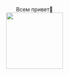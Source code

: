 <center>Всем привет👋</center>
<div id="header" align="center">
  <img src="https://media.giphy.com/media/11c7UUfN4eoHF6/giphy.gif" width="150"/>
</div>
<h1>
                       

<!--
**KartmaNRND/KartmaNRND** is a ✨ _special_ ✨ repository because its `README.md` (this file) appears on your GitHub profile.

Here are some ideas to get you started:

- 🔭 I’m currently working on ...
- 🌱 I’m currently learning ...
- 👯 I’m looking to collaborate on ...
- 🤔 I’m looking for help with ...
- 💬 Ask me about ...
- 📫 How to reach me: ...
- 😄 Pronouns: ...
- ⚡ Fun fact: ...
-->
